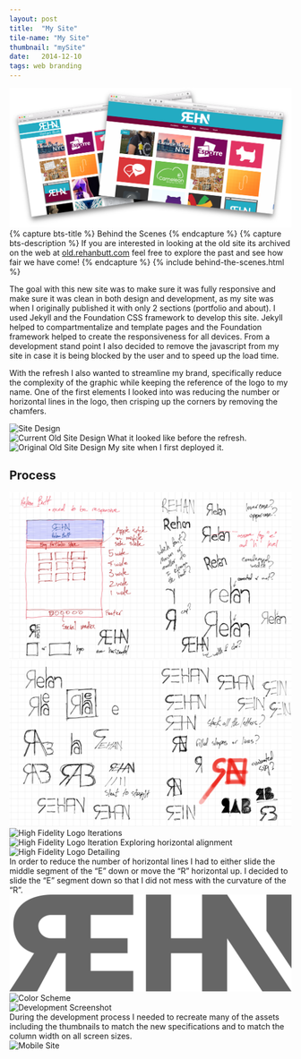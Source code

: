 ```yaml
---
layout: post
title:  "My Site"
tile-name: "My Site"
thumbnail: "mySite"
date:   2014-12-10
tags: web branding
---
```


<div class="grid-x">
  <div class="cell">
    <img src="../img/mySite/mysitehero.png" alt="My site hero image: juxtaposition of the old and new">
  </div>
</div>
{% capture bts-title %} Behind the Scenes {% endcapture %}
{% capture bts-description %} If you are interested in looking at the old site its archived on the web at <a href="https://old.rehanbutt.com" target="_blank">old.rehanbutt.com</a> feel free to explore the past and see how fair we have come! {% endcapture %}
{% include behind-the-scenes.html %}

The goal with this new site was to make sure it was fully responsive and make sure it was clean in both design and development, as my site was when I originally published it with only 2 sections (portfolio and about). I used Jekyll and the Foundation CSS framework to develop this site. Jekyll helped to compartmentalize and template pages and the Foundation framework helped to create the responsiveness for all devices. From a development stand point I also decided to remove the javascript from my site in case it is being blocked by the user and to speed up the load time.

With the refresh I also wanted to streamline my brand, specifically reduce the complexity of the graphic while keeping the reference of the logo to my name. One of the first elements I looked into was reducing the number or horizontal lines in the logo, then crisping up the corners by removing the chamfers.

<div class="grid-x">
  <div class="cell">
    <img src="../img/mySite/newSite.png" alt="Site Design" />
  </div>
  <div class="cell medium-6">
    <img src="../img/mySite/currentOldSite.png" alt="Current Old Site Design" />
    What it looked like before the refresh.
  </div>
  <div class="cell medium-6">
      <img src="../img/mySite/originalOldSite.png" alt="Original Old Site Design" />
      My site when I first deployed it.
  </div>
</div>

## Process

<div class="grid-x">
  <div class="cell medium-6">
    <img src="../img/mySite/sitesketches1.jpg" alt="Sketches of Page Layout and Logo Iterations">
  </div>
  <div class="cell medium-6">
    <img src="../img/mySite/sitesketches2.jpg" alt="Sketches of Logo Iternations">
  </div>
</div>

<div class="grid-x">
  <div class="cell">
    <img src="../img/mySite/iterations.svg" alt="High Fidelity Logo Iterations"/>
  </div>
  <div class="cell">
    <img src="../img/mySite/logoHorizontal.svg" alt="High Fidelity Logo Iteration Exploring horizontal alignment" />
  </div>
  <div class="cell">
    <img src="../img/mySite/iterationDetails.svg" alt="High Fidelity Logo Detailing" />
  </div>
</div>
In order to reduce the number of horizontal lines I had to either slide the middle segment of the “E” down or move the “R” horizontal up. I decided to slide the “E” segment down so that I did not mess with the curvature of the “R”.

<div class="grid-x align-center grid-padding-x grid-padding-y">
  <div class="cell medium-8">
    <img src="../img/mySite/siteLogo.svg" alt="Update Rehan Logo"/>
  </div>
  <div class="cell">
    <img src="../img/mySite/siteColor.png" alt="Color Scheme" />
  </div>
</div>

<div class="grid-x">
  <div class="cell">
      <img src="../img/mySite/newThumbnails.png" alt="Development Screenshot" />
  </div>
</div>
During the development process I needed to recreate many of the assets including the thumbnails to match the new specifications and to match the column width on all screen sizes.

<div class="grid-x align-center">
  <div class="cell medium-8">
      <img src="../img/mySite/mobile.png" alt="Mobile Site"/>
  </div>
</div>
